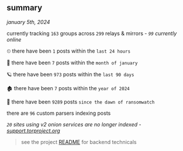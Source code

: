 
## summary
_january 5th, 2024_

currently tracking `163` groups across `299` relays & mirrors - _`99` currently online_

⏲ there have been `1` posts within the `last 24 hours`

🦈 there have been `7` posts within the `month of january`

🪐 there have been `973` posts within the `last 90 days`

🏚 there have been `7` posts within the `year of 2024`

🦕 there have been `9289` posts `since the dawn of ransomwatch`

there are `96` custom parsers indexing posts

_`20` sites using v2 onion services are no longer indexed - [support.torproject.org](https://support.torproject.org/onionservices/v2-deprecation/)_

> see the project [README](https://github.com/joshhighet/ransomwatch#ransomwatch--) for backend technicals
